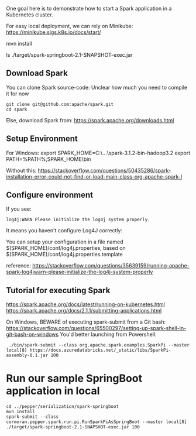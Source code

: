 One goal here is to demonstrate how to start a Spark application in a Kubernetes cluster.

For easy local deployment, we can rely on Minikube:
https://minikube.sigs.k8s.io/docs/start/

mvn install

ls ./target/spark-springboot-2.1-SNAPSHOT-exec.jar

## Download Spark

You can clone Spark source-code: Unclear how much you need to compile it for now

    git clone git@github.com:apache/spark.git
    cd spark

Else, download Spark from:
https://spark.apache.org/downloads.html

## Setup Environment

For Windows:
export SPARK_HOME=C:\\...\\spark-3.1.2-bin-hadoop3.2
export PATH=%PATH%;SPARK_HOME\\bin

Without this: https://stackoverflow.com/questions/50435286/spark-installation-error-could-not-find-or-load-main-class-org-apache-spark-l

## Configure environment

If you see:

    log4j:WARN Please initialize the log4j system properly.

It means you haven't configure Log4J correctly:

You can setup your configuration in a file named $(SPARK_HOME)/conf/log4j.properties, based on $(SPARK_HOME)/conf/log4j.properties.template

reference: https://stackoverflow.com/questions/35639159/running-apache-spark-log4jwarn-please-initialize-the-log4j-system-properly

## Tutorial for executing Spark

https://spark.apache.org/docs/latest/running-on-kubernetes.html
https://spark.apache.org/docs/2.1.1/submitting-applications.html


On Windows, BEWARE of executing spark-submit from a Git bash: https://stackoverflow.com/questions/65500297/setting-up-spark-shell-in-git-bash-on-windows
You'd better launching from Powershell:

     ./bin/spark-submit --class org.apache.spark.examples.SparkPi --master local[8] https://docs.azuredatabricks.net/_static/libs/SparkPi-assembly-0.1.jar 100

# Run our sample SpringBoot application in local

    cd ../pepper/serialization/spark-springboot
    mvn install
    spark-submit --class cormoran.pepper.spark.run.pi.RunSparkPiAsSpringBoot --master local[8] ./target/spark-springboot-2.1-SNAPSHOT-exec.jar 100